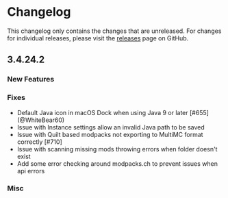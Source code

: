 # Changelog

This changelog only contains the changes that are unreleased. For changes for individual releases, please visit the
[releases](https://github.com/ATLauncher/ATLauncher/releases) page on GitHub.

## 3.4.24.2

### New Features

### Fixes
- Default Java icon in macOS Dock when using Java 9 or later [#655] (@WhiteBear60)
- Issue with Instance settings allow an invalid Java path to be saved
- Issue with Quilt based modpacks not exporting to MultiMC format correctly [#710]
- Issue with scanning missing mods throwing errors when folder doesn't exist
- Add some error checking around modpacks.ch to prevent issues when api errors

### Misc

